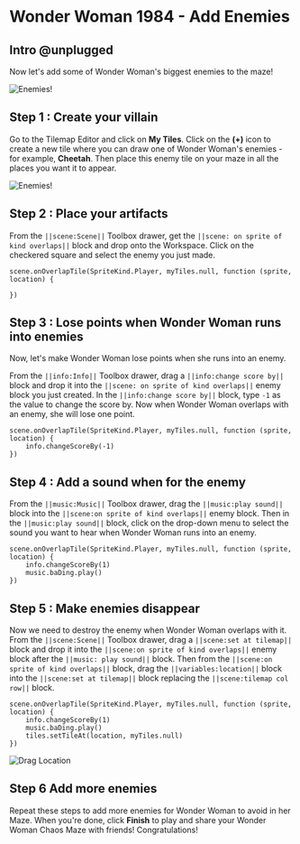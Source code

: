 # Wonder Woman 1984 - Add Enemies

## Intro @unplugged

Now let's add some of Wonder Woman's biggest enemies to the maze!  

![Enemies!](/static/recipes/wonder-woman-1984/enemies-preview.png)

## Step 1 : Create your villain

Go to the Tilemap Editor and click on **My Tiles**. Click on the **(+)** icon to create a new tile where you can draw one of Wonder Woman's enemies - for example, **Cheetah**.
Then place this enemy tile on your maze in all the places you want it to appear. 

![Enemies!](/static/recipes/wonder-woman-1984/enemies-preview.png)

## Step 2 : Place your artifacts

From the ``||scene:Scene||`` Toolbox drawer, get the ``||scene: on sprite of kind overlaps||`` block and drop onto the Workspace. Click on the checkered square and select the enemy you just made.

```blocks
scene.onOverlapTile(SpriteKind.Player, myTiles.null, function (sprite, location) {
	
})
```

## Step 3 : Lose points when Wonder Woman runs into enemies

Now, let's make Wonder Woman lose points when she runs into an enemy.

From the ``||info:Info||`` Toolbox drawer, drag a ``||info:change score by||`` block and drop it into the ``||scene: on sprite of kind overlaps||`` enemy block you just created. In the ``||info:change score by||`` block, type `-1` as the value to change the score by. Now when Wonder Woman overlaps with an enemy, she will lose one point.

```blocks
scene.onOverlapTile(SpriteKind.Player, myTiles.null, function (sprite, location) {
    info.changeScoreBy(-1)
})
```

## Step 4 : Add a sound when for the enemy

From the ``||music:Music||`` Toolbox drawer, drag the ``||music:play sound||`` block into the ``||scene:on sprite of kind overlaps||`` enemy block. Then in the ``||music:play sound||`` block, click on the drop-down menu to select the sound you want to hear when Wonder Woman runs into an enemy.

```blocks
scene.onOverlapTile(SpriteKind.Player, myTiles.null, function (sprite, location) {
    info.changeScoreBy(1)
    music.baDing.play()
})
```
 
## Step 5 : Make enemies disappear

Now we need to destroy the enemy when Wonder Woman overlaps with it. From the ``||scene:Scene||`` Toolbox drawer, drag a ``||scene:set at tilemap||`` block and drop it into the ``||scene:on sprite of kind overlaps||`` enemy block after the ``||music: play sound||`` block. Then from the ``||scene:on sprite of kind overlaps||`` block, drag the ``||variables:location||`` block into the ``||scene:set at tilemap||`` block replacing the ``||scene:tilemap col row||`` block.

```blocks
scene.onOverlapTile(SpriteKind.Player, myTiles.null, function (sprite, location) {
    info.changeScoreBy(1)
    music.baDing.play()
    tiles.setTileAt(location, myTiles.null)
})
```

![Drag Location](/static/recipes/wonder-woman-1984/enemies-location.gif)

## Step 6 Add more enemies

Repeat these steps to add more enemies for Wonder Woman to avoid in her Maze. When you're done, click **Finish** to play and share your Wonder Woman Chaos Maze with friends! Congratulations!
